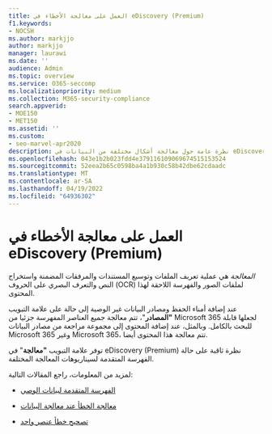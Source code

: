 ```yaml
---
title: العمل على معالجة الأخطاء في eDiscovery (Premium)
f1.keywords:
- NOCSH
ms.author: markjjo
author: markjjo
manager: laurawi
ms.date: ''
audience: Admin
ms.topic: overview
ms.service: O365-seccomp
ms.localizationpriority: medium
ms.collection: M365-security-compliance
search.appverid:
- MOE150
- MET150
ms.assetid: ''
ms.custom:
- seo-marvel-apr2020
description: نظرة عامة حول معالجة أشكال مختلفة من البيانات في eDiscovery (Premium).
ms.openlocfilehash: 043e1b2b023fdd4e379116109069674515153524
ms.sourcegitcommit: 52eea2b65c0598ba4a1b930c58b42dbe62cdaadc
ms.translationtype: MT
ms.contentlocale: ar-SA
ms.lasthandoff: 04/19/2022
ms.locfileid: "64936302"
---
```

# <a name="work-with-processing-errors-in-ediscovery-premium"></a>العمل على معالجة الأخطاء في eDiscovery (Premium)

*المعالجة* هي عملية تعريف الملفات وتوسيع المستندات والمرفقات المضمنة واستخراج النص والتعرف البصري على الحروف (OCR) لملفات الصور والفهرسة اللاحقة لهذا المحتوى.  

عند إضافة أمناء الحفظ ومصادر البيانات غير الوصية إلى حالة على علامة التبويب **"المصادر**"، تتم معالجة جميع العناصر المفهرسة جزئيا من Microsoft 365 لجعلها قابلة للبحث بالكامل. وبالمثل، عند إضافة المحتوى إلى مجموعة مراجعة من مصادر البيانات Microsoft 365 وغير Microsoft 365، تتم معالجة هذا المحتوى أيضا.

توفر علامة التبويب **"معالجة**" في eDiscovery (Premium) نظرة ثاقبة على حالة الفهرسة المتقدمة لسيناريوهات المعالجة المختلفة.

لمزيد من المعلومات، راجع المقالات التالية:

- [الفهرسة المتقدمة لبيانات الوصي](indexing-custodian-data.md)

- [معالجة الخطأ عند معالجة البيانات](error-remediation-when-processing-data-in-advanced-ediscovery.md)

- [تصحيح خطأ عنصر واحد](single-item-error-remediation.md)
